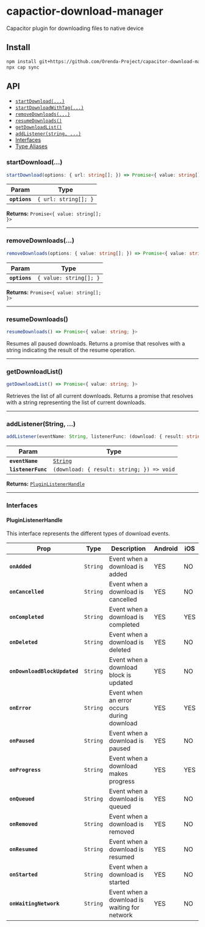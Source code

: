 # capactior-download-manager

Capacitor plugin for downloading files to native device

## Install

```bash
npm install git+https://github.com/Orenda-Project/capacitor-download-manager.git#<tag>
npx cap sync
```

## API

<docgen-index>

* [`startDownload(...)`](#startdownload)
* [`startDownloadWithTag(...)`](#startdownloadwithtag)
* [`removeDownloads(...)`](#removedownloads)
* [`resumeDownloads()`](#resumedownloads)
* [`getDownloadList()`](#getdownloadlist)
* [`addListener(string, ...)`](#addlistenerstring)
* [Interfaces](#interfaces)
* [Type Aliases](#type-aliases)

</docgen-index>

<docgen-api>
<!--Update the source file JSDoc comments and rerun docgen to update the docs below-->

### startDownload(...)

```typescript
startDownload(options: { url: string[]; }) => Promise<{ value: string[]; }>
```

| Param         | Type                            |
| ------------- | ------------------------------- |
| **`options`** | <code>{ url: string[]; }</code> |

**Returns:** <code>Promise&lt;{ value: string[]; }&gt;</code>

---

### removeDownloads(...)

```typescript
removeDownloads(options: { value: string[]; }) => Promise<{ value: string[]; }>
```

| Param         | Type                            |
| ------------- | --------------------------------|
| **`options`** |<code>{ value: string[]; }</code>|

**Returns:** <code>Promise&lt;{ value: string[]; }&gt;</code>

---

### resumeDownloads()

```typescript
resumeDownloads() => Promise<{ value: string; }>
```

Resumes all paused downloads. Returns a promise that resolves with a string indicating the result of the resume operation.

---

### getDownloadList()

```typescript
getDownloadList() => Promise<{ value: string; }>
```

Retrieves the list of all current downloads. Returns a promise that resolves with a string representing the list of current downloads.

---

### addListener(String, ...)

```typescript
addListener(eventName: String, listenerFunc: (download: { result: string; }) => void) => PluginListenerHandle
```

| Param              | Type                                                    |
| ------------------ | ------------------------------------------------------- |
| **`eventName`**    | <code><a href="#string">String</a></code>               |
| **`listenerFunc`** | <code>(download: { result: string; }) =&gt; void</code> |

**Returns:** <code><a href="#pluginlistenerhandle">PluginListenerHandle</a></code>

---

### Interfaces

#### PluginListenerHandle

This interface represents the different types of download events.

| Prop                         | Type                | Description                                  | Android | iOS |
| ---------------------------- | ------------------- | -------------------------------------------- | ------- | --- |
| **`onAdded`**                | <code>String</code> | Event when a download is added               | YES     | NO  |
| **`onCancelled`**            | <code>String</code> | Event when a download is cancelled           | YES     | NO  |
| **`onCompleted`**            | <code>String</code> | Event when a download is completed           | YES     | YES |
| **`onDeleted`**              | <code>String</code> | Event when a download is deleted             | YES     | NO  |
| **`onDownloadBlockUpdated`** | <code>String</code> | Event when a download block is updated       | YES     | NO  |
| **`onError`**                | <code>String</code> | Event when an error occurs during download   | YES     | YES |
| **`onPaused`**               | <code>String</code> | Event when a download is paused              | YES     | NO  |
| **`onProgress`**             | <code>String</code> | Event when a download makes progress         | YES     | YES |
| **`onQueued`**               | <code>String</code> | Event when a download is queued              | YES     | NO  |
| **`onRemoved`**              | <code>String</code> | Event when a download is removed             | YES     | NO  |
| **`onResumed`**              | <code>String</code> | Event when a download is resumed             | YES     | NO  |
| **`onStarted`**              | <code>String</code> | Event when a download is started             | YES     | NO  |
| **`onWaitingNetwork`**       | <code>String</code> | Event when a download is waiting for network | YES     | NO  |
